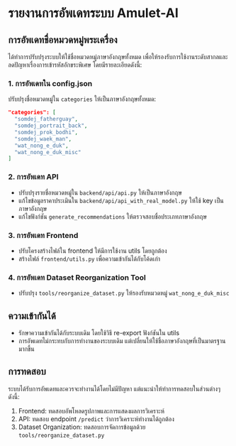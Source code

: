 # รายงานการอัพเดทระบบ Amulet-AI

## การอัพเดทชื่อหมวดหมู่พระเครื่อง

ได้ทำการปรับปรุงระบบให้ใช้ชื่อหมวดหมู่ภาษาอังกฤษทั้งหมด เพื่อให้รองรับการใช้งานระดับสากลและลดปัญหาเรื่องการเข้ารหัสอักขระพิเศษ โดยมีรายละเอียดดังนี้:

### 1. การอัพเดทใน config.json

ปรับปรุงชื่อหมวดหมู่ใน `categories` ให้เป็นภาษาอังกฤษทั้งหมด:

```json
"categories": [
  "somdej_fatherguay",
  "somdej_portrait_back",
  "somdej_prok_bodhi",
  "somdej_waek_man",
  "wat_nong_e_duk",
  "wat_nong_e_duk_misc"
]
```

### 2. การอัพเดท API

- ปรับปรุงรายชื่อหมวดหมู่ใน `backend/api/api.py` ให้เป็นภาษาอังกฤษ
- แก้ไขข้อมูลราคาประเมินใน `backend/api/api_with_real_model.py` ให้ใช้ key เป็นภาษาอังกฤษ
- แก้ไขฟังก์ชัน `generate_recommendations` ให้ตรวจสอบชื่อประเภทภาษาอังกฤษ

### 3. การอัพเดท Frontend

- ปรับโครงสร้างไฟล์ใน frontend ให้มีการใช้งาน utils โดยถูกต้อง
- สร้างไฟล์ `frontend/utils.py` เพื่อความเข้ากันได้กับโค้ดเก่า

### 4. การอัพเดท Dataset Reorganization Tool

- ปรับปรุง `tools/reorganize_dataset.py` ให้รองรับหมวดหมู่ `wat_nong_e_duk_misc`

## ความเข้ากันได้

- รักษาความเข้ากันได้กับระบบเดิม โดยใช้วิธี re-export ฟังก์ชันใน utils
- การอัพเดทไม่กระทบกับการทำงานของระบบเดิม แต่เปลี่ยนให้ใช้ชื่อภาษาอังกฤษที่เป็นมาตรฐานมากขึ้น

## การทดสอบ

ระบบได้รับการอัพเดทและควรจะทำงานได้โดยไม่มีปัญหา แต่แนะนำให้ทำการทดสอบในส่วนต่างๆ ดังนี้:

1. Frontend: ทดสอบอัพโหลดรูปภาพและการแสดงผลการวิเคราะห์
2. API: ทดสอบ endpoint `/predict` ว่าการวิเคราะห์ทำงานได้ถูกต้อง
3. Dataset Organization: ทดสอบการจัดการข้อมูลด้วย `tools/reorganize_dataset.py`
